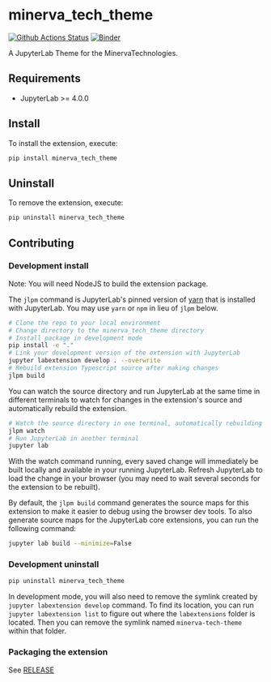 # minerva_tech_theme

[![Github Actions Status](https://github.com/Minerva-Technologies/minerva-jupyterlab-theme.git/workflows/Build/badge.svg)](https://github.com/Minerva-Technologies/minerva-jupyterlab-theme.git/actions/workflows/build.yml)
[![Binder](https://mybinder.org/badge_logo.svg)](https://mybinder.org/v2/gh/Minerva-Technologies/minerva-jupyterlab-theme.git/main?urlpath=lab)


A JupyterLab Theme for the MinervaTechnologies.

## Requirements

- JupyterLab >= 4.0.0

## Install

To install the extension, execute:

```bash
pip install minerva_tech_theme
```

## Uninstall

To remove the extension, execute:

```bash
pip uninstall minerva_tech_theme
```

## Contributing

### Development install

Note: You will need NodeJS to build the extension package.

The `jlpm` command is JupyterLab's pinned version of
[yarn](https://yarnpkg.com/) that is installed with JupyterLab. You may use
`yarn` or `npm` in lieu of `jlpm` below.

```bash
# Clone the repo to your local environment
# Change directory to the minerva_tech_theme directory
# Install package in development mode
pip install -e "."
# Link your development version of the extension with JupyterLab
jupyter labextension develop . --overwrite
# Rebuild extension Typescript source after making changes
jlpm build
```

You can watch the source directory and run JupyterLab at the same time in different terminals to watch for changes in the extension's source and automatically rebuild the extension.

```bash
# Watch the source directory in one terminal, automatically rebuilding when needed
jlpm watch
# Run JupyterLab in another terminal
jupyter lab
```

With the watch command running, every saved change will immediately be built locally and available in your running JupyterLab. Refresh JupyterLab to load the change in your browser (you may need to wait several seconds for the extension to be rebuilt).

By default, the `jlpm build` command generates the source maps for this extension to make it easier to debug using the browser dev tools. To also generate source maps for the JupyterLab core extensions, you can run the following command:

```bash
jupyter lab build --minimize=False
```

### Development uninstall

```bash
pip uninstall minerva_tech_theme
```

In development mode, you will also need to remove the symlink created by `jupyter labextension develop`
command. To find its location, you can run `jupyter labextension list` to figure out where the `labextensions`
folder is located. Then you can remove the symlink named `minerva-tech-theme` within that folder.

### Packaging the extension

See [RELEASE](RELEASE.md)
